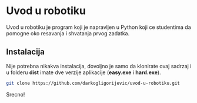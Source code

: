 # Uvod u robotiku

Uvod u robotiku je program koji je napravljen u Python koji ce studentima da pomogne oko resavanja i shvatanja prvog zadatka.

## Instalacija

Nije potrebna nikakva instalacija, dovoljno je samo da klonirate ovaj sadrzaj i u folderu <b>dist</b> imate dve verzije aplikacije (<b>easy.exe</b> i <b>hard.exe</b>).

```bash
git clone https://github.com/darkogligorijevic/uvod-u-robotiku.git
```
Srecno!
